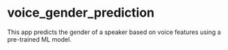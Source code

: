 # voice_gender_prediction
This app predicts the gender of a speaker based on voice features using a pre-trained ML model.
